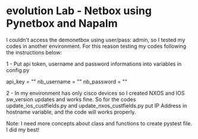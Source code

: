 # evolution Lab - Netbox using Pynetbox and Napalm

I couldn't access the demonetbox using user/pass: admin, so I tested my codes in another environment. For this reason testing my codes following the instructions below:

1 - Put api token, username and password informations into variables in config.py

api_key = ""
nb_username = ""
nb_password = ""

2 - In my environment has only cisco devices so I created NXOS and IOS sw_version updates and works fine. So for the codes update_ios_custfields.py and update_nxos_custfields.py put IP Address in hostname variable, and the code will works properly.

Note:
I need more concepts about class and functions to create pystest file.
I did my best!
